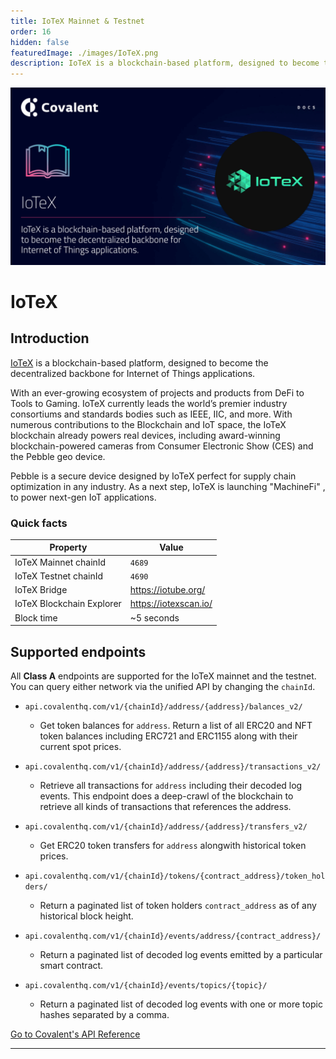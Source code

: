 ```yaml
---
title: IoTeX Mainnet & Testnet
order: 16
hidden: false
featuredImage: ./images/IoTeX.png
description: IoTeX is a blockchain-based platform, designed to become the decentralized backbone for Internet of Things applications.
---
```


![IoTeX network banner](./images/IoTeX.png)

# IoTeX

## Introduction

[IoTeX](https://iotube.org/) is a blockchain-based platform, designed to become the decentralized backbone for Internet of Things applications. 

With an ever-growing ecosystem of projects and products from DeFi to Tools to Gaming. IoTeX currently leads the world’s premier industry consortiums and standards bodies such as IEEE, IIC, and more. With numerous contributions to the Blockchain and IoT space, the IoTeX blockchain already powers real devices, including award-winning blockchain-powered cameras from Consumer Electronic Show (CES) and the Pebble geo device. 

Pebble is a secure device designed by IoTeX perfect for supply chain optimization in any industry. As a next step, IoTeX is launching "MachineFi" , to power next-gen IoT applications.


### Quick facts

<TableWrap>

|Property|Value|
|---|---|
|IoTeX Mainnet chainId |`4689`|
|IoTeX Testnet chainId |`4690`|
|IoTeX Bridge |https://iotube.org/|
|IoTeX Blockchain Explorer |https://iotexscan.io/|
|Block time |~5 seconds|

</TableWrap>


## Supported endpoints

<Aside>

All __Class A__ endpoints are supported for the IoTeX mainnet and the testnet. You can query either network via the unified API by changing the `chainId`.

</Aside>


<Definitions>

- `api.covalenthq.com/v1/{chainId}/address/{address}/balances_v2/` 
  - Get token balances for `address`. Return a list of all ERC20 and NFT token balances including ERC721 and ERC1155 along with their current spot prices.

- `api.covalenthq.com/v1/{chainId}/address/{address}/transactions_v2/` 
  - Retrieve all transactions for `address` including their decoded log events. This endpoint does a deep-crawl of the blockchain to retrieve all kinds of transactions that references the address.

- `api.covalenthq.com/v1/{chainId}/address/{address}/transfers_v2/` 
  - Get ERC20 token transfers for `address` alongwith historical token prices.

- `api.covalenthq.com/v1/{chainId}/tokens/{contract_address}/token_holders/` 
  - Return a paginated list of token holders `contract_address` as of any historical block height.

- `api.covalenthq.com/v1/{chainId}/events/address/{contract_address}/` 
  - Return a paginated list of decoded log events emitted by a particular smart contract.

- `api.covalenthq.com/v1/{chainId}/events/topics/{topic}/` 
  - Return a paginated list of decoded log events with one or more topic hashes separated by a comma.

</Definitions>



<a target="_blank" class="Button Button-is-docs-primary" href="https://www.covalenthq.com/docs/api/">Go to Covalent's API Reference</a>

--- 
